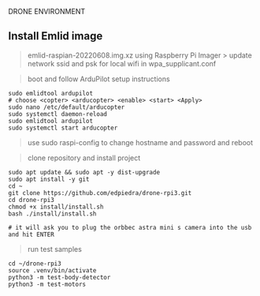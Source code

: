 DRONE ENVIRONMENT

Install Emlid image
-------------------------------------------------------------------
> emlid-raspian-20220608.img.xz using Raspberry Pi Imager
    > update network ssid and psk for local wifi in wpa_supplicant.conf

> boot and follow ArduPilot setup instructions
```
sudo emlidtool ardupilot
# choose <copter> <arducopter> <enable> <start> <Apply>
sudo nano /etc/default/arducopter
sudo systemctl daemon-reload
sudo emlidtool ardupilot
sudo systemctl start arducopter
```

> use sudo raspi-config to change hostname and password and reboot

> clone repository and install project
```
sudo apt update && sudo apt -y dist-upgrade
sudo apt install -y git
cd ~
git clone https://github.com/edpiedra/drone-rpi3.git
cd drone-rpi3
chmod +x install/install.sh
bash ./install/install.sh

# it will ask you to plug the orbbec astra mini s camera into the usb and hit ENTER
```

> run test samples
```
cd ~/drone-rpi3
source .venv/bin/activate
python3 -m test-body-detector
python3 -m test-motors
```